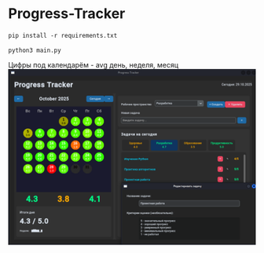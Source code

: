 # Progress-Tracker
```
pip install -r requirements.txt
```
```
python3 main.py
```
Цифры под календарём - avg день, неделя, месяц
![Image](https://github.com/Maksimqa322/Progress-Tracker/blob/main/exemple.png)
